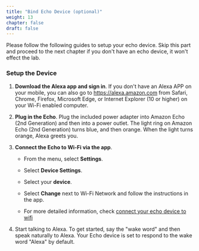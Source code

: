 ```yaml
---
title: "Bind Echo Device (optional)"
weight: 13
chapter: false
draft: false
---
```


Please follow the following guides to setup your echo device. Skip this part and proceed to the next chapter if you don't have an echo device, it won't effect the lab.

### Setup the Device 

1. **Download the Alexa app and sign in**. If you don't have an Alexa APP on your mobile, you can also go to https://alexa.amazon.com from Safari, Chrome, Firefox, Microsoft Edge, or Internet Explorer (10 or higher) on your Wi-Fi enabled computer.

1. **Plug in the Echo**. Plug the included power adapter into Amazon Echo (2nd Generation) and then into a power outlet. The light ring on Amazon Echo (2nd Generation) turns blue, and then orange. When the light turns orange, Alexa greets you.

1. **Connect the Echo to Wi-Fi via the app**.

   - From the menu, select **Settings**.

   - Select **Device Settings**.

   - Select your **device**.

   - Select **Change** next to Wi-Fi Network and follow the instructions in the app.

   - For more detailed information, check [connect your echo device to wifi](https://www.amazon.com/gp/help/customer/display.html?nodeId=202179270)

1. Start talking to Alexa. To get started, say the "wake word" and then speak naturally to Alexa. Your Echo device is set to respond to the wake word "Alexa" by default.


